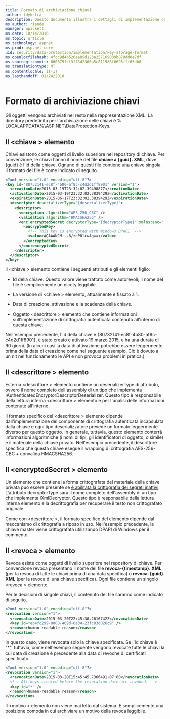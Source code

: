 ```yaml
---
title: Formato di archiviazione chiavi
author: tdykstra
description: Questo documento illustra i dettagli di implementazione del formato di archiviazione chiavi di protezione di dati ASP.NET Core.
ms.author: riande
manager: wpickett
ms.date: 10/14/2016
ms.topic: article
ms.technology: aspnet
ms.prod: asp.net-core
uid: security/data-protection/implementation/key-storage-format
ms.openlocfilehash: 4fcc9d4b526ea85d123a257169039b879dd8e7df
ms.sourcegitcommit: 060879fcf3f73d2366b5c811986f8695fff65db8
ms.translationtype: MT
ms.contentlocale: it-IT
ms.lasthandoff: 01/24/2018
---
```

# <a name="key-storage-format"></a>Formato di archiviazione chiavi

<a name="data-protection-implementation-key-storage-format"></a>

Gli oggetti vengono archiviati nel resto nella rappresentazione XML. La directory predefinita per l'archiviazione delle chiavi è % LOCALAPPDATA%\ASP.NET\DataProtection-Keys\.

## <a name="the-key-element"></a>Il \<chiave > elemento

Chiavi esistono come oggetti di livello superiore nel repository di chiave. Per convenzione, le chiavi hanno il nome del file **chiave a {guid}. XML**, dove {guid} è l'id della chiave. Ognuno di questi file contiene una chiave singola. Il formato del file è come indicato di seguito.

```xml
<?xml version="1.0" encoding="utf-8"?>
<key id="80732141-ec8f-4b80-af9c-c4d2d1ff8901" version="1">
  <creationDate>2015-03-19T23:32:02.3949887Z</creationDate>
  <activationDate>2015-03-19T23:32:02.3839429Z</activationDate>
  <expirationDate>2015-06-17T23:32:02.3839429Z</expirationDate>
  <descriptor deserializerType="{deserializerType}">
    <descriptor>
      <encryption algorithm="AES_256_CBC" />
      <validation algorithm="HMACSHA256" />
      <enc:encryptedSecret decryptorType="{decryptorType}" xmlns:enc="...">
        <encryptedKey>
          <!-- This key is encrypted with Windows DPAPI. -->
          <value>AQAAANCM...8/zeP8lcwAg==</value>
        </encryptedKey>
      </enc:encryptedSecret>
    </descriptor>
  </descriptor>
</key>
```

Il \<chiave > elemento contiene i seguenti attributi e gli elementi figlio:

* Id della chiave. Questo valore viene trattato come autorevoli; il nome del file è semplicemente un nicety leggibile.

* La versione di \<chiave > elemento, attualmente è fissato a 1.

* Data di creazione, attivazione e la scadenza della chiave.

* Oggetto \<descrittore > elemento che contiene informazioni sull'implementazione di crittografia autenticata contenuto all'interno di questa chiave.

Nell'esempio precedente, l'id della chiave è {80732141-ec8f-4b80-af9c-c4d2d1ff8901}, è stato creato e attivato 19 marzo 2015, e ha una durata di 90 giorni. (In alcuni casi la data di attivazione potrebbe essere leggermente prima della data di creazione come nel seguente esempio. Ciò è dovuto a un nit nel funzionamento le API e non provoca problemi in pratica.)

## <a name="the-descriptor-element"></a>Il \<descrittore > elemento

Esterna \<descrittore > elemento contiene un deserializerType di attributo, ovvero il nome completo dell'assembly di un tipo che implementa IAuthenticatedEncryptorDescriptorDeserializer. Questo tipo è responsabile della lettura interna \<descrittore > elemento e per l'analisi delle informazioni contenute all'interno.

Il formato specifico del \<descrittore > elemento dipende dall'implementazione del componente di crittografia autenticata incapsulata dalla chiave e ogni tipo deserializzatore prevede un formato leggermente diverso per questo oggetto. In generale, tuttavia, questo elemento conterrà informazioni algoritmiche (i nomi di tipi, gli identificatori di oggetto, o simile) e il materiale della chiave privato. Nell'esempio precedente, il descrittore specifica che questa chiave esegue il wrapping di crittografia AES-256-CBC + convalida HMACSHA256.

## <a name="the-encryptedsecret-element"></a>Il \<encryptedSecret > elemento

Un <encryptedSecret> elemento che contiene la forma crittografata del materiale della chiave privata può essere presente se [è abilitata la crittografia dei segreti inattivi](key-encryption-at-rest.md#data-protection-implementation-key-encryption-at-rest). L'attributo decryptorType sarà il nome completo dell'assembly di un tipo che implementa IXmlDecryptor. Questo tipo è responsabile della lettura interna <encryptedKey> elemento e la decrittografia per recuperare il testo non crittografato originale.

Come con \<descrittore >, il formato specifico del <encryptedSecret> elemento dipende dal meccanismo di crittografia a riposo in uso. Nell'esempio precedente, la chiave master viene crittografata utilizzando DPAPI di Windows per il commento.

## <a name="the-revocation-element"></a>Il \<revoca > elemento

Revoca esiste come oggetti di livello superiore nel repository di chiave. Per convenzione revoca presentano il nome del file **revoca-{timestamp}. XML** (per la revoca di tutte le chiavi prima di una data specifica) o **revoca-{guid}. XML** (per la revoca di una chiave specifica). Ogni file contiene un singolo \<revoca > elemento.

Per le decisioni di singole chiavi, il contenuto del file saranno come indicato di seguito.

```xml
<?xml version="1.0" encoding="utf-8"?>
<revocation version="1">
  <revocationDate>2015-03-20T22:45:30.2616742Z</revocationDate>
  <key id="eb4fc299-8808-409d-8a34-23fc83d026c9" />
  <reason>human-readable reason</reason>
</revocation>
```

In questo caso, viene revocata solo la chiave specificata. Se l'id chiave è "*", tuttavia, come nell'esempio seguente vengono revocate tutte le chiavi la cui data di creazione è precedente alla data di revoche di certificati specificato.

```xml
<?xml version="1.0" encoding="utf-8"?>
<revocation version="1">
  <revocationDate>2015-03-20T15:45:45.7366491-07:00</revocationDate>
  <!-- All keys created before the revocation date are revoked. -->
  <key id="*" />
  <reason>human-readable reason</reason>
</revocation>
```

Il \<motivo > elemento non viene mai letto dal sistema. È semplicemente una posizione comoda in cui archiviare un motivo della revoca leggibile.
